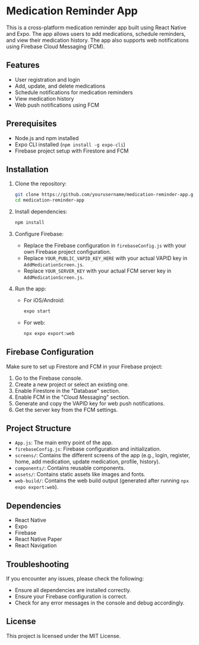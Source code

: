 # Medication Reminder App

This is a cross-platform medication reminder app built using React Native and Expo. The app allows users to add medications, schedule reminders, and view their medication history. The app also supports web notifications using Firebase Cloud Messaging (FCM).

## Features

- User registration and login
- Add, update, and delete medications
- Schedule notifications for medication reminders
- View medication history
- Web push notifications using FCM

## Prerequisites

- Node.js and npm installed
- Expo CLI installed (`npm install -g expo-cli`)
- Firebase project setup with Firestore and FCM

## Installation

1. Clone the repository:

    ```bash
    git clone https://github.com/yourusername/medication-reminder-app.git
    cd medication-reminder-app
    ```

2. Install dependencies:

    ```bash
    npm install
    ```

3. Configure Firebase:

    - Replace the Firebase configuration in `firebaseConfig.js` with your own Firebase project configuration.
    - Replace `YOUR_PUBLIC_VAPID_KEY_HERE` with your actual VAPID key in `AddMedicationScreen.js`.
    - Replace `YOUR_SERVER_KEY` with your actual FCM server key in `AddMedicationScreen.js`.

4. Run the app:

    - For iOS/Android:

        ```bash
        expo start
        ```

    - For web:

        ```bash
        npx expo export:web
        ```

## Firebase Configuration

Make sure to set up Firestore and FCM in your Firebase project:

1. Go to the Firebase console.
2. Create a new project or select an existing one.
3. Enable Firestore in the "Database" section.
4. Enable FCM in the "Cloud Messaging" section.
5. Generate and copy the VAPID key for web push notifications.
6. Get the server key from the FCM settings.

## Project Structure

- `App.js`: The main entry point of the app.
- `firebaseConfig.js`: Firebase configuration and initialization.
- `screens/`: Contains the different screens of the app (e.g., login, register, home, add medication, update medication, profile, history).
- `components/`: Contains reusable components.
- `assets/`: Contains static assets like images and fonts.
- `web-build/`: Contains the web build output (generated after running `npx expo export:web`).

## Dependencies

- React Native
- Expo
- Firebase
- React Native Paper
- React Navigation

## Troubleshooting

If you encounter any issues, please check the following:

- Ensure all dependencies are installed correctly.
- Ensure your Firebase configuration is correct.
- Check for any error messages in the console and debug accordingly.

## License

This project is licensed under the MIT License.
